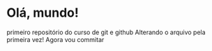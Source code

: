 # Olá, mundo!
 primeiro repositório do curso de git e github
Alterando o arquivo pela primeira vez! Agora vou commitar